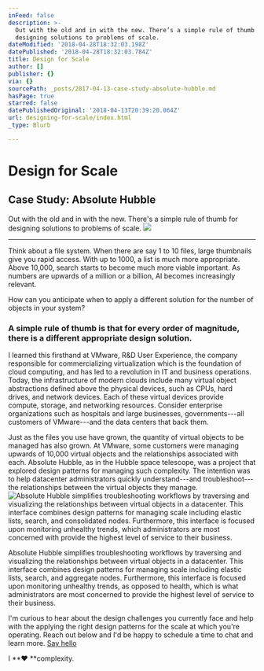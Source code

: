 ```yaml
---
inFeed: false
description: >-
  Out with the old and in with the new. There’s a simple rule of thumb for
  designing solutions to problems of scale.
dateModified: '2018-04-28T18:32:03.198Z'
datePublished: '2018-04-28T18:32:03.784Z'
title: Design for Scale
author: []
publisher: {}
via: {}
sourcePath: _posts/2017-04-13-case-study-absolute-hubble.md
hasPage: true
starred: false
datePublishedOriginal: '2018-04-13T20:39:20.064Z'
url: designing-for-scale/index.html
_type: Blurb

---
```

# Design for Scale

## Case Study: Absolute Hubble

Out with the old and in with the new. There's a simple rule of thumb for designing solutions to problems of scale.
![](https://the-grid-user-content.s3-us-west-2.amazonaws.com/3d4b14a3-9fc6-49b1-8b90-2b76f260cca5.jpg)

---

Think about a file system. When there are say 1 to 10 files, large thumbnails give you rapid access. With up to 1000, a list is much more appropriate. Above 10,000, search starts to become much more viable important. As numbers are upwards of a million or a billion, AI becomes increasingly relevant.

How can you anticipate when to apply a different solution for the number of objects in your system?

### A simple rule of thumb is that for every order of magnitude, there is a different appropriate design solution.

I learned this firsthand at VMware, R&D User Experience, the company responsible for commercializing virtualization which is the foundation of cloud computing, and has led to a revolution in IT and business operations. Today, the infrastructure of modern clouds include many virtual object abstractions defined above the physical devices, such as CPUs, hard drives, and network devices. Each of these virtual devices provide compute, storage, and networking resources. Consider enterprise organizations such as hospitals and large businesses, governments---all customers of VMware---and the data centers that back them.

Just as the files you use have grown, the quantity of virtual objects to be managed has also grown. At VMware, some customers were managing upwards of 10,000 virtual objects and the relationships associated with each. Absolute Hubble, as in the Hubble space telescope, was a project that explored design patterns for managing such complexity. The intention was to help datacenter administrators quickly understand---and troubleshoot---the relationships between the virtual objects they manage.
![Absolute Hubble simplifies troubleshooting workflows by traversing and visualizing the relationships between virtual objects in a datacenter. This interface combines design patterns for managing scale including elastic lists, search, and consolidated nodes. Furthermore, this interface is focused upon monitoring unhealthy trends, which administrators are most concerned with provide the highest level of service to their business. ](https://the-grid-user-content.s3-us-west-2.amazonaws.com/caca9843-cc94-4aa7-977e-74bc76505e0e.jpg)

Absolute Hubble simplifies troubleshooting workflows by traversing and visualizing the relationships between virtual objects in a datacenter. This interface combines design patterns for managing scale including elastic lists, search, and aggregate nodes. Furthermore, this interface is focused upon monitoring unhealthy trends, as opposed to health, which is what administrators are most concerned to provide the highest level of service to their business.

I'm curious to hear about the design challenges you currently face and help with the applying the right design patterns for the scale at which you're operating. Reach out below and I'd be happy to schedule a time to chat and learn more.
[Say hello][0]

I **♥ **complexity.

[0]: http://tiny.cc/hello-daniel